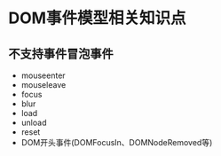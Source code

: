 # DOM事件模型相关知识点

## 不支持事件冒泡事件
- mouseenter
- mouseleave
- focus
- blur
- load
- unload
- reset
- DOM开头事件(DOMFocusIn、DOMNodeRemoved等)
